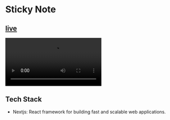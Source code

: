  # Sticky Note 

 
## [live](https://sticky-note-feature.vercel.app/)

![App Screenshot](https://res.cloudinary.com/dvkfio4zq/video/upload/v1702712088/upload/g03uczezj5tmh90wfmy7.mkv)


## Tech Stack

- Nextjs: React framework for building fast and scalable web applications.

 


 


 

